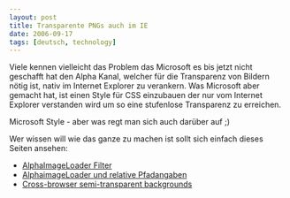 ```yaml
---
layout: post
title: Transparente PNGs auch im IE
date: 2006-09-17
tags: [deutsch, technology]
---
```


Viele kennen vielleicht das Problem das Microsoft es bis jetzt nicht geschafft hat den Alpha Kanal, welcher für die Transparenz von Bildern nötig ist, nativ im Internet Explorer zu verankern. Was Microsoft aber gemacht hat, ist einen Style für CSS einzubauen der nur vom Internet Explorer verstanden wird um so eine stufenlose Transparenz zu erreichen. 

Microsoft Style - aber was regt man sich auch darüber auf ;) 

Wer wissen will wie das ganze zu machen ist sollt sich einfach dieses Seiten ansehen:

* [AlphaImageLoader Filter](http://msdn.microsoft.com/workshop/author/filter/reference/filters/alphaimageloader.asp)
* [AlphaimageLoader und relative Pfadangaben](http://infochord.de/archiv/2006/01/01/AlphaImageLoader-und-relative-Pfadangaben)
* [Cross-browser semi-transparent backgrounds](http://www.daltonlp.com/daltonlp.cgi?item_type=1&item_id=217)